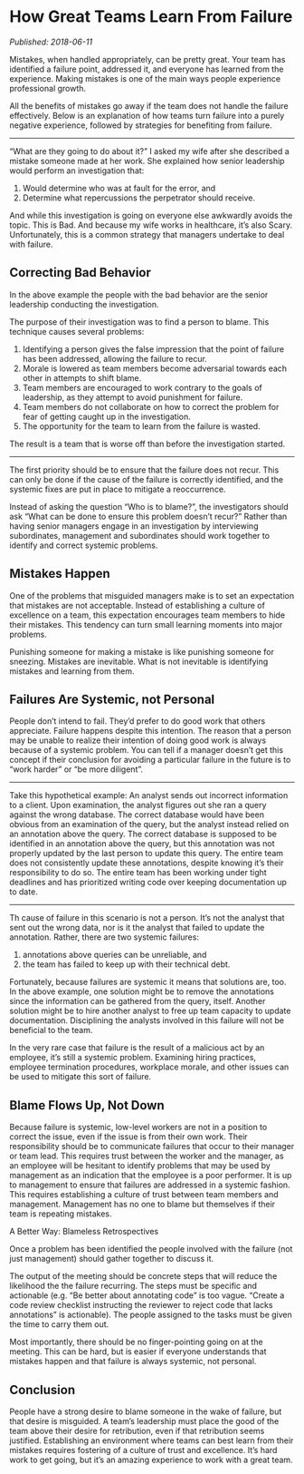 # How Great Teams Learn From Failure

*Published: 2018-06-11*

Mistakes, when handled appropriately, can be pretty great. Your team has identified a failure point, addressed it, and everyone has learned from the experience. Making mistakes is one of the main ways people experience professional growth.

All the benefits of mistakes go away if the team does not handle the failure effectively. Below is an explanation of how teams turn failure into a purely negative experience, followed by strategies for benefiting from failure.

---


“What are they going to do about it?” I asked my wife after she described a mistake someone made at her work. She explained how senior leadership would perform an investigation that:
1. Would determine who was at fault for the error, and
2. Determine what repercussions the perpetrator should receive.


And while this investigation is going on everyone else awkwardly avoids the topic.
This is Bad. And because my wife works in healthcare, it’s also Scary. Unfortunately, this is a common strategy that managers undertake to deal with failure.

## Correcting Bad Behavior

In the above example the people with the bad behavior are the senior leadership conducting the investigation.

The purpose of their investigation was to find a person to blame. This technique causes several problems:
1. Identifying a person gives the false impression that the point of failure has been addressed, allowing the failure to recur.
2. Morale is lowered as team members become adversarial towards each other in attempts to shift blame.
3. Team members are encouraged to work contrary to the goals of leadership, as they attempt to avoid punishment for failure.
4. Team members do not collaborate on how to correct the problem for fear of getting caught up in the investigation.
5. The opportunity for the team to learn from the failure is wasted.

The result is a team that is worse off than before the investigation started.

---


The first priority should be to ensure that the failure does not recur. This can only be done if the cause of the failure is correctly identified, and the systemic fixes are put in place to mitigate a reoccurrence.

Instead of asking the question “Who is to blame?”, the investigators should ask “What can be done to ensure this problem doesn’t recur?” Rather than having senior managers engage in an investigation by interviewing subordinates, management and subordinates should work together to identify and correct systemic problems.

## Mistakes Happen

One of the problems that misguided managers make is to set an expectation that mistakes are not acceptable. Instead of establishing a culture of excellence on a team, this expectation encourages team members to hide their mistakes. This tendency can turn small learning moments into major problems.

Punishing someone for making a mistake is like punishing someone for sneezing. Mistakes are inevitable. What is not inevitable is identifying mistakes and learning from them.

## Failures Are Systemic, not Personal

People don’t intend to fail. They’d prefer to do good work that others appreciate. Failure happens despite this intention.
The reason that a person may be unable to realize their intention of doing good work is always because of a systemic problem. You can tell if a manager doesn’t get this concept if their conclusion for avoiding a particular failure in the future is to “work harder” or “be more diligent”.

--- 


Take this hypothetical example:
An analyst sends out incorrect information to a client. Upon examination, the analyst figures out she ran a query against the wrong database. The correct database would have been obvious from an examination of the query, but the analyst instead relied on an annotation above the query. The correct database is supposed to be identified in an annotation above the query, but this annotation was not properly updated by the last person to update this query. The entire team does not consistently update these annotations, despite knowing it’s their responsibility to do so. The entire team has been working under tight deadlines and has prioritized writing code over keeping documentation up to date.

---


Th cause of failure in this scenario is not a person. It’s not the analyst that sent out the wrong data, nor is it the analyst that failed to update the annotation. Rather, there are two systemic failures:
1. annotations above queries can be unreliable, and
2. the team has failed to keep up with their technical debt.


Fortunately, because failures are systemic it means that solutions are, too. In the above example, one solution might be to remove the annotations since the information can be gathered from the query, itself. Another solution might be to hire another analyst to free up team capacity to update documentation. Disciplining the analysts involved in this failure will not be beneficial to the team.

In the very rare case that failure is the result of a malicious act by an employee, it’s still a systemic problem. Examining hiring practices, employee termination procedures, workplace morale, and other issues can be used to mitigate this sort of failure.

## Blame Flows Up, Not Down

Because failure is systemic, low-level workers are not in a position to correct the issue, even if the issue is from their own work. Their responsibility should be to communicate failures that occur to their manager or team lead. This requires trust between the worker and the manager, as an employee will be hesitant to identify problems that may be used by management as an indication that the employee is a poor performer.
It is up to management to ensure that failures are addressed in a systemic fashion. This requires establishing a culture of trust between team members and management. Management has no one to blame but themselves if their team is repeating mistakes.

A Better Way: Blameless Retrospectives

Once a problem has been identified the people involved with the failure (not just management) should gather together to discuss it.

The output of the meeting should be concrete steps that will reduce the likelihood the the failure recurring. The steps must be specific and actionable (e.g. “Be better about annotating code” is too vague. “Create a code review checklist instructing the reviewer to reject code that lacks annotations” is actionable). The people assigned to the tasks must be given the time to carry them out.

Most importantly, there should be no finger-pointing going on at the meeting. This can be hard, but is easier if everyone understands that mistakes happen and that failure is always systemic, not personal.

## Conclusion

People have a strong desire to blame someone in the wake of failure, but that desire is misguided. A team’s leadership must place the good of the team above their desire for retribution, even if that retribution seems justified. Establishing an environment where teams can best learn from their mistakes requires fostering of a culture of trust and excellence. It’s hard work to get going, but it’s an amazing experience to work with a great team.
